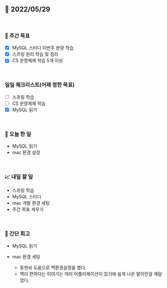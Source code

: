 ## 📅 2022/05/29

<br/>

### 🏹 주간 목표

- [x] MySQL 스터디 이번주 분량 학습
- [x] 스프링 원리 학습 및 정리
- [x] CS 운영체제 학습 5개 이상

<br/>

### 일일 체크리스트(어제 정한 목표)

- [ ] 스프링 학습
- [ ] CS 운영체제 학습
- [x] MySQL 읽기

<br/>

### 💯 오늘 한 일

- MySQL 읽기
- mac 환경 설정

<br/>

### 📈 내일 할 일

- 스프링 학습
- MySQL 스터디
- mac 개발 환경 세팅
- 주간 목표 세우기

<br/>

### 🧐 간단 회고

- MySQL 읽기

- mac 환경 세팅
    - 동현씨 도움으로 맥환경설정을 했다.
    - 맥이 편하다는 이야기는 여러 어플리케이션이 있기에 쉽게 나온 말이란걸 깨달았다.
